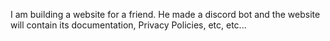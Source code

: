 I am building a website for a friend. He made a discord bot and the website will contain its documentation, Privacy Policies, etc, etc...